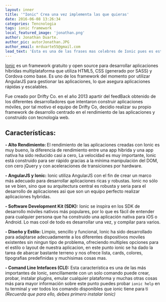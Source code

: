 ```yaml
---
layout: inner
title: '"Ionic" Crea una vez implementa las que quieras'
date: 2016-06-08 13:26:34
categories: Tencnologia
tags: ionic framework
local_featured_image: 'jonathan.png'
author: Jonathan Duarte.
author_pic: autorJonathan.JPG
author_email: mrduarte55@gmail.com
lead_text: 'Esta es una de las frases mas celebres de Ionic pues es esta la premisa de los desarrollos multiplataforma, orientados a sustituir el tedioso desarrollo nativo y el mantenimiento que este implica, te invito a que conozcas este poderoso framework de desarrollo y veras por ti mismo las bondades que este ofrece...'
---
```


[Ionic][ionicDocs] es un framework gratuito y open source para desarrollar aplicaciones híbridas multiplataforma que utiliza HTML5, CSS (generado por SASS) y Cordova como base. Es uno de los framework del momento por utilizar AngularJS para gestionar las aplicaciones, lo que asegura aplicaciones rápidas y escalables.

Fue creado por Drifty Co. en el año 2013 apartir del feedBack obtenido de los diferentes desarrolladores que intentaron construir aplicaciones móviles, por tal motivo el equipo de Drifty Co, decidio realizar su propio framework de desarrollo centrado en el rendimiento de las aplicaciones y construido con tecnología web.

<h2>Características:</h2>

<b>- Alto Rendimiento: </b>El rendimiento de las aplicaciones creadas con Ionic es muy bueno, la diferencia de rendimiento entre una app hibrida y una app nativa ha sido reducido casi a cero, La velocidad es muy importante, Ionic está construido para ser rápido gracias a la mínima manipulación del DOM, con cero jQuery y con aceleraciones de transiciones por hardware.

<b>- AngularJS y Ionic:</b> Ionic utiliza AngularJS con el fin de crear un marco más adecuado para desarrollar aplicaciones ricas y robustas. Ionic no sólo se ve bien, sino que su arquitectura central es robusta y seria para el desarrollo de aplicaciones asi que son un equipo perfecto realizar aplicaciones hybridas.

<b>- Software Development Kit (SDK):</b> Ionic se inspira en los SDK de desarrollo móviles nativos más populares, por lo que es fácil de entender para cualquier persona que ha construido una aplicación nativa para iOS o Android. Lo mas cool de todo es desarrollar una vez, y compilar para varios.

<b>- Diseño y Estilo:</b> Limpio, sencillo y funcional, Ionic ha sido desarrollado para adaṕtarse adecuadamente a los diferentes dispositivos moviles existentes sin ningun tipo de problema, ofreciendo multiples opciones para el estilo o layout de nuestra aplicacion, en este punto ionic se ha dado la tarea de abarcar bastante terreno y nos ofrece lista, cards, colores, tipografias predefinidas y muchisimas cosas mas.

<b>- Comand Line Intefaces (CLI):</b> Esta característica es una de las más importantes de Ionic, sencillamente con un solo comando puede crear, probar, instalar plugins, emular cualquier plataforma y muchas otras cosas más para mayor información sobre este punto puedes probar `ionic help` en tu terminal y ver todos los comando disponibles que ionic tiene para ti <i>(Recuerda que para ello, debes primero instalar Ionic)</i>

[ionicDocs]:http://ionicframework.com/docs/
